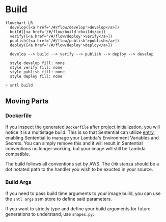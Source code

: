# Build

```mermaid
flowchart LR
  develop([<a href='/#/flow/develop'>develop</a>])
  build([<a href='/#/flow/build'>build</a>])
  verify([<a href='/#/flow/deploy'>verify</a>])
  publish([<a href='/#/flow/publish'>publish</a>])
  deploy([<a href='/#/flow/deploy'>deploy</a>])

  develop --> build --> verify --> publish --> deploy --> develop

  style develop fill: none
  style verify fill: none
  style publish fill: none
  style deploy fill: none
```

```bash
> sntl build
```

## Moving Parts

### Dockerfile

If you inspect the generated `Dockerfile` after project initialization, you will notice it is a multistage build. This is so that Sentential can utilize [entry](https://github.com/linecard/entry), enabling Sentential to manage your Lambda's Environment Variables and Secrets. You can simply remove this and it will result in Sentential conventions no longer working, but your image will still be Lambda compatible.

The build follows all conventions set by AWS. The `CMD` stanza should be a dot notated path to the handler you wish to be exucted in your source. 

### Build Args

If you need to pass build time arguments to your image build, you can use the `sntl args` ssm store to define said parameters.

If you want to strictly type and define your build arguments for future generations to understand, use `shapes.py`.